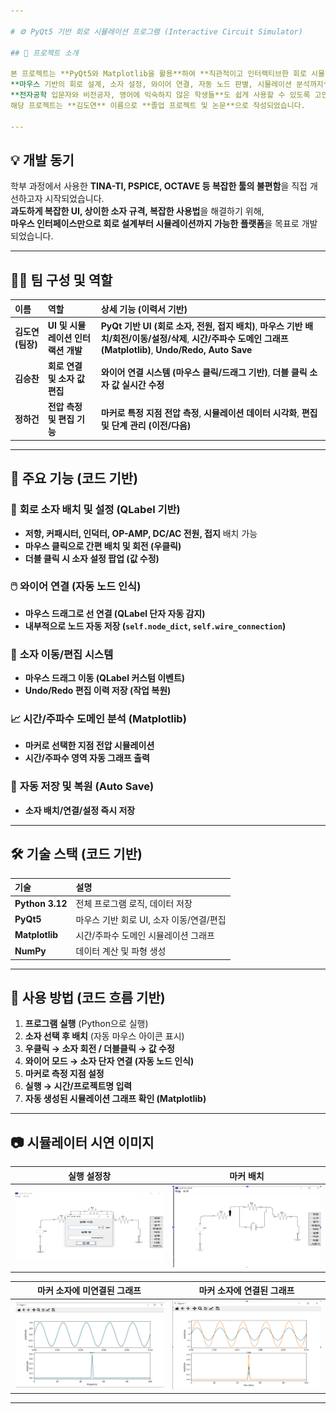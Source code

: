 ```yaml
---

# ⚙️ PyQt5 기반 회로 시뮬레이션 프로그램 (Interactive Circuit Simulator)

## 📌 프로젝트 소개

본 프로젝트는 **PyQt5와 Matplotlib을 활용**하여 **직관적이고 인터랙티브한 회로 시뮬레이션 프로그램**입니다.  
**마우스 기반의 회로 설계, 소자 설정, 와이어 연결, 자동 노드 판별, 시뮬레이션 분석까지** 모든 과정을 직접 개발한 **GUI 회로 시뮬레이터**입니다.  
**전자공학 입문자와 비전공자, 영어에 익숙하지 않은 학생들**도 쉽게 사용할 수 있도록 고안되었습니다.  
해당 프로젝트는 **김도연** 이름으로 **졸업 프로젝트 및 논문**으로 작성되었습니다.

---
```


## 💡 개발 동기

학부 과정에서 사용한 **TINA-TI, PSPICE, OCTAVE 등 복잡한 툴의 불편함**을 직접 개선하고자 시작되었습니다.  
**과도하게 복잡한 UI, 상이한 소자 규격, 복잡한 사용법**을 해결하기 위해,  
**마우스 인터페이스만으로 회로 설계부터 시뮬레이션까지 가능한 플랫폼**을 목표로 개발되었습니다.  

---

## 👨‍💻 팀 구성 및 역할

| 이름 | 역할 | 상세 기능 (이력서 기반) |
|:---|:---|:---|
| **김도연 (팀장)** | **UI 및 시뮬레이션 인터랙션 개발** | **PyQt 기반 UI (회로 소자, 전원, 접지 배치)**, **마우스 기반 배치/회전/이동/설정/삭제**, **시간/주파수 도메인 그래프 (Matplotlib)**, **Undo/Redo, Auto Save** |
| **김승찬** | **회로 연결 및 소자 값 편집** | **와이어 연결 시스템 (마우스 클릭/드래그 기반)**, **더블 클릭 소자 값 실시간 수정** |
| **정하건** | **전압 측정 및 편집 기능** | **마커로 특정 지점 전압 측정**, **시뮬레이션 데이터 시각화**, **편집 및 단계 관리 (이전/다음)** |

---

## 🔑 주요 기능 (코드 기반)

### 🧩 **회로 소자 배치 및 설정 (QLabel 기반)**
- **저항, 커패시터, 인덕터, OP-AMP, DC/AC 전원, 접지** 배치 가능
- **마우스 클릭으로 간편 배치 및 회전 (우클릭)**
- **더블 클릭 시 소자 설정 팝업 (값 수정)**

### 🖱️ **와이어 연결 (자동 노드 인식)**
- **마우스 드래그로 선 연결 (QLabel 단자 자동 감지)**
- **내부적으로 노드 자동 저장 (`self.node_dict`, `self.wire_connection`)**

### 🔄 **소자 이동/편집 시스템**
- **마우스 드래그 이동 (QLabel 커스텀 이벤트)**
- **Undo/Redo 편집 이력 저장 (작업 복원)**

### 📈 **시간/주파수 도메인 분석 (Matplotlib)**
- **마커로 선택한 지점 전압 시뮬레이션**
- **시간/주파수 영역 자동 그래프 출력**

### 💾 **자동 저장 및 복원 (Auto Save)**
- **소자 배치/연결/설정 즉시 저장**

---

## 🛠️ 기술 스택 (코드 기반)

| 기술 | 설명 |
|:----|:----|
| **Python 3.12** | 전체 프로그램 로직, 데이터 저장 |
| **PyQt5** | 마우스 기반 회로 UI, 소자 이동/연결/편집 |
| **Matplotlib** | 시간/주파수 도메인 시뮬레이션 그래프 |
| **NumPy** | 데이터 계산 및 파형 생성 |

---

## 🚀 사용 방법 (코드 흐름 기반)

1. **프로그램 실행** (Python으로 실행)
2. **소자 선택 후 배치** (자동 마우스 아이콘 표시)
3. **우클릭 → 소자 회전 / 더블클릭 → 값 수정**
4. **와이어 모드 → 소자 단자 연결 (자동 노드 인식)**
5. **마커로 측정 지점 설정**
6. **실행 → 시간/프로젝트명 입력**
7. **자동 생성된 시뮬레이션 그래프 확인 (Matplotlib)**

---
## 📷 시뮬레이터 시연 이미지

| 실행 설정창 | 마커 배치 |
| :--: | :--: |
| <img src="./images/실행 설정창.png" width="400"/> | <img src="./images/마커 배치.png" width="400"/> |

| 마커 소자에 미연결된 그래프 | 마커 소자에 연결된 그래프 |
| :--: | :--: |
| <img src="./images/마커 소자에 미연결 그래프.png" width="400"/> | <img src="./images/마커 소자에 연결 그래프.png" width="400"/> |

---
